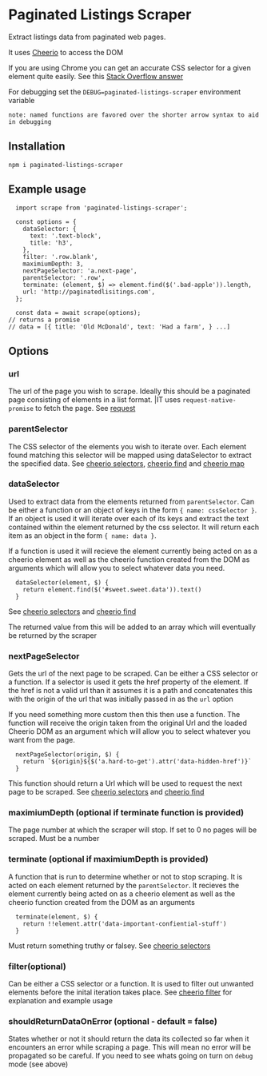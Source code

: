 # Paginated Listings Scraper


Extract listings data from paginated web pages. 

It uses [Cheerio](https://github.com/cheeriojs/cheerio) to access the DOM

If you are using Chrome you can get an accurate CSS selector for a given element quite easily. See this [Stack Overflow answer](https://stackoverflow.com/a/30381787/1552404)

For debugging set the `DEBUG=paginated-listings-scraper` environment variable

`note: named functions are favored over the shorter arrow syntax to aid in debugging`

## Installation
`npm i paginated-listings-scraper`

## Example usage

```
  import scrape from 'paginated-listings-scraper';

  const options = {
    dataSelector: {
      text: '.text-block',
      title: 'h3',
    },
    filter: '.row.blank',
    maximiumDepth: 3,
    nextPageSelector: 'a.next-page',
    parentSelector: '.row',
    terminate: (element, $) => element.find($('.bad-apple')).length,
    url: 'http://paginatedlisitings.com',
  };

  const data = await scrape(options);
// returns a promise
// data = [{ title: 'Old McDonald', text: 'Had a farm', } ...]
```


## Options

### url

The url of the page you wish to scrape. Ideally this should be a paginated page consisting of elements in a list format. |IT uses `request-native-promise` to fetch the page. See [request](https://github.com/request/request)

### parentSelector

The CSS selector of the elements you wish to iterate over. Each element found matching this selector will be mapped using dataSelector to extract the specified data. See [cheerio selectors](https://github.com/cheeriojs/cheerio#selectors), [cheerio find](https://github.com/cheeriojs/cheerio#findselector) and [cheerio map](https://github.com/cheeriojs/cheerio#filter-selector---filter-selection---filter-element---filter-functionindex-element-) 

### dataSelector

Used to extract data from the elements returned from `parentSelector`. Can be either a function or an object of keys in the form `{ name: cssSelector }`. If an object is used it will iterate over each of its keys and extract the text contained within the element returned by the css selector. It will return each item as an object in the form `{ name: data }`.

If a function is used it will recieve the element currently being acted on as a cheerio element as well as the  cheerio function created from the DOM as arguments which will allow you to select whatever data you need.

```
  dataSelector(element, $) {
    return element.find($('#sweet.sweet.data')).text()
  }
```

See [cheerio selectors](https://github.com/cheeriojs/cheerio#selectors) and [cheerio find](https://github.com/cheeriojs/cheerio#findselector)

The returned value from this will be added to an array which will eventually be returned by the scraper

### nextPageSelector

Gets the url of the next page to be scraped. Can be either a CSS selector or a function. If a selector is used it gets the href property of the element. If the href is not a valid url than it assumes it is a path and concatenates this with the origin of the url that was initially passed in as the `url` option

If you need something more custom then this then use a function. The function will receive the origin taken from the original Url and the loaded Cheerio DOM as an argument which will allow you to select whatever you want from the page. 

```
  nextPageSelector(origin, $) {
    return `${origin}${$('a.hard-to-get').attr('data-hidden-href')}`
  }

```

This function should return a Url which will be used to request the next page to be scraped. See [cheerio selectors](https://github.com/cheeriojs/cheerio#selectors) and [cheerio find](https://github.com/cheeriojs/cheerio#findselector)

### maximiumDepth (optional if terminate function is provided)

The page number at which the scraper will stop. If set to 0 no pages will be scraped. Must be a number

### terminate (optional if maximiumDepth is provided)

A function that is run to determine whether or not to stop scraping. It is acted on each element returned by the `parentSelector`. It recieves the element currently being acted on as a cheerio element as well as the cheerio function created from the DOM as an arguments

```
  terminate(element, $) {
    return !!element.attr('data-important-confiential-stuff')
  }
```

Must return something truthy or falsey. See [cheerio selectors](https://github.com/cheeriojs/cheerio#selectors)

### filter(optional)

Can be either a CSS selector or a function. It is used to filter out unwanted elements before the inital iteration takes place. See [cheerio filter](https://github.com/cheeriojs/cheerio#filter-selector---filter-selection---filter-element---filter-functionindex-element-) for explanation and example usage 


### shouldReturnDataOnError (optional - default = false)

States whether or not it should return the data its collected so far when it encounters an error while scraping a page. This will mean no error will be propagated so be careful. If you need to see whats going on turn on `debug` mode (see above)
